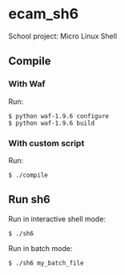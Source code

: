 ecam_sh6
========
School project: Micro Linux Shell

Compile
-------
### With Waf
Run:

    $ python waf-1.9.6 configure
    $ python waf-1.9.6 build

### With custom script
Run:

    $ ./compile

Run sh6
-------
Run in interactive shell mode:

    $ ./sh6

Run in batch mode:

    $ ./sh6 my_batch_file

